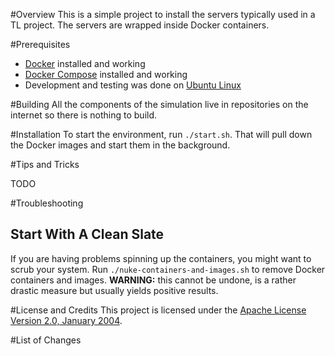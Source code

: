 #Overview
This is a simple project to install the servers typically used in a TL project.  The servers are wrapped inside 
Docker containers.

#Prerequisites

* [Docker](https://www.docker.com/) installed and working
* [Docker Compose](https://docs.docker.com/compose/) installed and working
* Development and testing was done on [Ubuntu Linux](http://www.ubuntu.com/)

#Building
All the components of the simulation live in repositories on the internet so there is nothing to build.

#Installation
To start the environment, run `./start.sh`.  That will pull down the Docker images and start them in the background.

#Tips and Tricks

TODO

#Troubleshooting

## Start With A Clean Slate
If you are having problems spinning up the containers, you might want to scrub your system.  Run 
`./nuke-containers-and-images.sh` to remove Docker containers and images.  **WARNING:** this cannot be undone, is a rather drastic 
measure but usually yields positive results.


#License and Credits
This project is licensed under the [Apache License Version 2.0, January 2004](http://www.apache.org/licenses/).

#List of Changes
